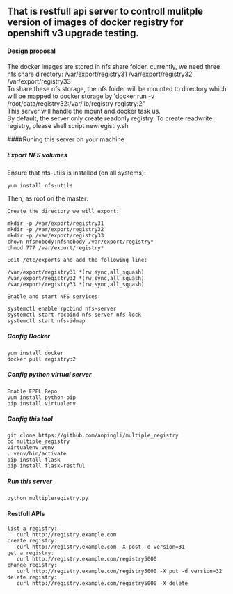 That is restfull api server to controll mulitple version of images of docker registry for openshift v3 upgrade testing. 
-------
#### Design proposal
The docker images are stored in nfs share folder. currently, we need three nfs share directory: /var/export/registry31  /var/export/registry32 /var/export/registry33 <br>
To share these nfs storage, the nfs folder will be mounted to directory which will be mapped to docker storage by 'docker run -v /root/data/registry32:/var/lib/registry registry:2" <br>
This server will handle the mount and docker task us.  <br>
By default, the server only create readonly registry. To create readwrite registry, please shell script newregistry.sh<br>
       

####Runing this server on your machine

##### Export NFS volumes
Ensure that nfs-utils is installed (on all systems):<br>

    yum install nfs-utils

Then, as root on the master:<br>

    Create the directory we will export:

    mkdir -p /var/export/registry31
    mkdir -p /var/export/registry32
    mkdir -p /var/export/registry33
    chown nfsnobody:nfsnobody /var/export/registry*
    chmod 777 /var/export/registry*

    Edit /etc/exports and add the following line:

    /var/export/registry31 *(rw,sync,all_squash)
    /var/export/registry32 *(rw,sync,all_squash)
    /var/export/registry33 *(rw,sync,all_squash)

    Enable and start NFS services:

    systemctl enable rpcbind nfs-server
    systemctl start rpcbind nfs-server nfs-lock 
    systemctl start nfs-idmap
    
##### Config Docker
    yum install docker
    docker pull registry:2

##### Config python virtual server
    Enable EPEL Repo
    yum install python-pip
    pip install virtualenv

##### Config this tool

    git clone https://github.com/anpingli/multiple_registry
    cd multiple_registry
    virtualenv venv
    . venv/bin/activate
    pip install flask
    pip install flask-restful

##### Run this server
    python multipleregistry.py


#### Restfull APIs
    list a registry:
       curl http://registry.example.com
    create registry:
       curl http://registry.example.com -X post -d version=31
    get a registry:
       curl http://registry.example.com/registry5000
    change registry:
       curl http://registry.example.com/registry5000 -X put -d version=32
    delete registry:
       curl http://registry.example.com/registry5000 -X delete


